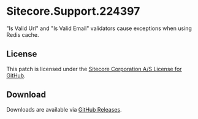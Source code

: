 # Sitecore.Support.224397
"Is Valid Url" and "Is Valid Email" validators cause exceptions when using Redis cache.

## License  
This patch is licensed under the [Sitecore Corporation A/S License for GitHub](https://github.com/sitecoresupport/Sitecore.Support.224397/blob/master/LICENSE).  

## Download  
Downloads are available via [GitHub Releases](https://github.com/sitecoresupport/Sitecore.Support.224397/releases).  
